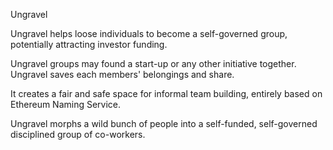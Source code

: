 Ungravel


Ungravel helps loose individuals to become a self-governed group, potentially attracting investor funding.

Ungravel groups may found a start-up or any other initiative together.
Ungravel saves each members' belongings and share. 

It creates a fair and safe space for informal team building, entirely based on Ethereum Naming Service.

Ungravel morphs a wild bunch of people into a self-funded, self-governed disciplined group of co-workers.


<!---
pepihasenfuss/pepihasenfuss is a ✨ special ✨ repository because its `README.md` (this file) appears on your GitHub profile.
You can click the Preview link to take a look at your changes.
--->
